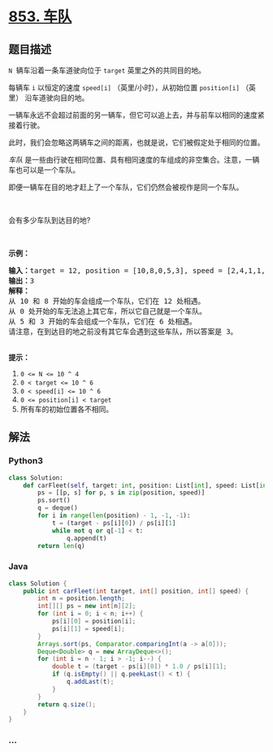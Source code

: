 # [853. 车队](https://leetcode-cn.com/problems/car-fleet)

## 题目描述

<!-- 这里写题目描述 -->

<p><code>N</code> &nbsp;辆车沿着一条车道驶向位于&nbsp;<code>target</code>&nbsp;英里之外的共同目的地。</p>

<p>每辆车&nbsp;<code>i</code>&nbsp;以恒定的速度&nbsp;<code>speed[i]</code>&nbsp;（英里/小时），从初始位置&nbsp;<code>position[i]</code>&nbsp;（英里） 沿车道驶向目的地。</p>

<p>一辆车永远不会超过前面的另一辆车，但它可以追上去，并与前车以相同的速度紧接着行驶。</p>

<p>此时，我们会忽略这两辆车之间的距离，也就是说，它们被假定处于相同的位置。</p>

<p><em>车队&nbsp;</em>是一些由行驶在相同位置、具有相同速度的车组成的非空集合。注意，一辆车也可以是一个车队。</p>

<p>即便一辆车在目的地才赶上了一个车队，它们仍然会被视作是同一个车队。</p>

<p>&nbsp;</p>

<p>会有多少车队到达目的地?</p>

<p>&nbsp;</p>

<p><strong>示例：</strong></p>

<pre><strong>输入：</strong>target = 12, position = [10,8,0,5,3], speed = [2,4,1,1,3]
<strong>输出：</strong>3
<strong>解释：</strong>
从 10 和 8 开始的车会组成一个车队，它们在 12 处相遇。
从 0 处开始的车无法追上其它车，所以它自己就是一个车队。
从 5 和 3 开始的车会组成一个车队，它们在 6 处相遇。
请注意，在到达目的地之前没有其它车会遇到这些车队，所以答案是 3。
</pre>

<p><br>
<strong>提示：</strong></p>

<ol>
	<li><code>0 &lt;= N &lt;= 10 ^ 4</code></li>
	<li><code>0 &lt; target&nbsp;&lt;= 10 ^ 6</code></li>
	<li><code>0 &lt;&nbsp;speed[i] &lt;= 10 ^ 6</code></li>
	<li><code>0 &lt;= position[i] &lt; target</code></li>
	<li>所有车的初始位置各不相同。</li>
</ol>


## 解法

<!-- 这里可写通用的实现逻辑 -->

<!-- tabs:start -->

### **Python3**

<!-- 这里可写当前语言的特殊实现逻辑 -->

```python
class Solution:
    def carFleet(self, target: int, position: List[int], speed: List[int]) -> int:
        ps = [[p, s] for p, s in zip(position, speed)]
        ps.sort()
        q = deque()
        for i in range(len(position) - 1, -1, -1):
            t = (target - ps[i][0]) / ps[i][1]
            while not q or q[-1] < t:
                q.append(t)
        return len(q)
```

### **Java**

<!-- 这里可写当前语言的特殊实现逻辑 -->

```java
class Solution {
    public int carFleet(int target, int[] position, int[] speed) {
        int n = position.length;
        int[][] ps = new int[n][2];
        for (int i = 0; i < n; i++) {
            ps[i][0] = position[i];
            ps[i][1] = speed[i];
        }
        Arrays.sort(ps, Comparator.comparingInt(a -> a[0]));
        Deque<Double> q = new ArrayDeque<>();
        for (int i = n - 1; i > -1; i--) {
            double t = (target - ps[i][0]) * 1.0 / ps[i][1];
            if (q.isEmpty() || q.peekLast() < t) {
                q.addLast(t);
            }
        }
        return q.size();
    }
}
```

### **...**

```

```

<!-- tabs:end -->
